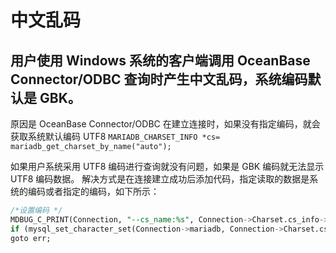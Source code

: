# 中文乱码

## 用户使用 Windows 系统的客户端调用 OceanBase Connector/ODBC 查询时产生中文乱码，系统编码默认是 GBK。

原因是 OceanBase Connector/ODBC 在建立连接时，如果没有指定编码，就会获取系统默认编码 UTF8
`MARIADB_CHARSET_INFO *cs= mariadb_get_charset_by_name("auto");`

如果用户系统采用 UTF8 编码进行查询就没有问题，如果是 GBK 编码就无法显示 UTF8 编码数据。
解决方式是在连接建立成功后添加代码，指定读取的数据是系统的编码或者指定的编码，如下所示：

```sql
/*设置编码 */
MDBUG_C_PRINT(Connection, "--cs_name:%s", Connection->Charset.cs_info->csname);
if (mysql_set_character_set(Connection->mariadb, Connection->Charset.cs_info->csname))
goto err;
```


